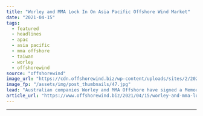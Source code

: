 ```yaml
---
title: "Worley and MMA Lock In On Asia Pacific Offshore Wind Market"
date: "2021-04-15"
tags: 
  - featured
  - headlines
  - apac
  - asia pacific
  - mma offshore
  - taiwan
  - worley
  - offshorewind
source: "offshorewind"
image_url: "https://cdn.offshorewind.biz/wp-content/uploads/sites/2/2021/04/15102529/Worley-and-MMA-Lock-In-On-Asia-Pacific-Offshore-Wind-Market.jpg"
image_fp: "/assets/img/post_thumbnails/47.jpg"
lead: "Australian companies Worley and MMA Offshore have signed a Memorandum of Understanding to jointly"
article_url: "https://www.offshorewind.biz/2021/04/15/worley-and-mma-lock-in-on-asia-pacific-offshore-wind-market/"
---
```


---
